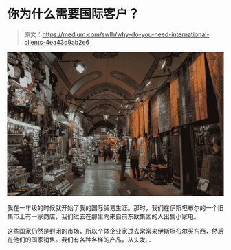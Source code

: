 # 你为什么需要国际客户？

> 原文：<https://medium.com/swlh/why-do-you-need-international-clients-4ea43d9ab2e6>

![](img/7d8b2ccf42db2cd7909e8f2549541664.png)

我在一年级的时候就开始了我的国际贸易生涯。那时，我们在伊斯坦布尔的一个旧集市上有一家商店，我们过去在那里向来自前东欧集团的人出售小家电。

这些国家仍然是封闭的市场，所以个体企业家过去常常来伊斯坦布尔买东西，然后在他们的国家销售。我们有各种各样的产品，从头发…